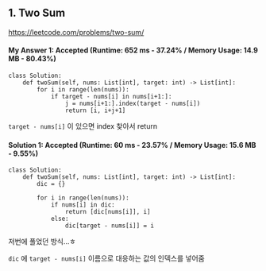 ## 1. Two Sum
https://leetcode.com/problems/two-sum/

#### My Answer 1: Accepted (Runtime: 652 ms - 37.24% / Memory Usage: 14.9 MB - 80.43%)
```
class Solution:
    def twoSum(self, nums: List[int], target: int) -> List[int]:
        for i in range(len(nums)):
            if target - nums[i] in nums[i+1:]:
                j = nums[i+1:].index(target - nums[i])
                return [i, i+j+1]
```
`target - nums[i]` 이 있으면 index 찾아서 return

#### Solution 1: Accepted (Runtime: 60 ms - 23.57% / Memory Usage: 15.6 MB - 9.55%)
```
class Solution:
    def twoSum(self, nums: List[int], target: int) -> List[int]:
        dic = {}
        
        for i in range(len(nums)):
            if nums[i] in dic:
                return [dic[nums[i]], i]
            else:
                dic[target - nums[i]] = i 
```
저번에 풀었던 방식...ㅎ

`dic` 에 `target - nums[i]` 이름으로 대응하는 값의 인덱스를 넣어줌
